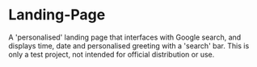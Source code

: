 # Landing-Page
A 'personalised' landing page that interfaces with Google search, and displays time, date and personalised greeting with a 'search' bar.
This is only a test project, not intended for official distribution or use.
